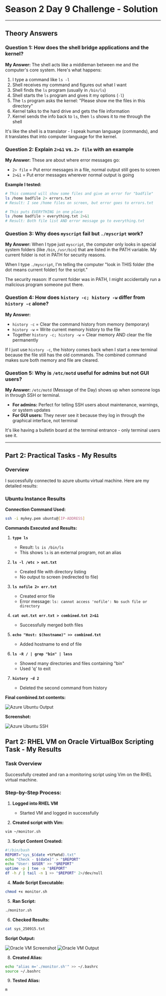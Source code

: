 # Season 2 Day 9 Challenge - Solution

---

## Theory Answers

### Question 1: How does the shell bridge applications and the kernel?

**My Answer:**
The shell acts like a middleman between me and the computer's core system. Here's what happens:

1. I type a command like `ls -l`
2. Shell receives my command and figures out what I want
3. Shell finds the `ls` program (usually in `/bin/ls`)
4. Shell starts the `ls` program and gives it my options (`-l`)
5. The `ls` program asks the kernel: "Please show me the files in this directory"
6. Kernel talks to the hard drive and gets the file information
7. Kernel sends the info back to `ls`, then `ls` shows it to me through the shell

It's like the shell is a translator - I speak human language (commands), and it translates that into computer language for the kernel.

### Question 2: Explain `2>&1` vs. `2> file` with an example

**My Answer:**
These are about where error messages go:

- `2> file` = Put error messages in a file, normal output still goes to screen
- `2>&1` = Put error messages wherever normal output is going

**Example I tested:**
```bash
# This command will show some files and give an error for "badfile"
ls /home badfile 2> errors.txt
# Result: I see /home files on screen, but error goes to errors.txt

# This puts EVERYTHING in one place
ls /home badfile > everything.txt 2>&1
# Result: Both file list AND error message go to everything.txt
```

### Question 3: Why does `myscript` fail but `./myscript` work?

**My Answer:**
When I type just `myscript`, the computer only looks in special system folders (like `/bin`, `/usr/bin`) that are listed in the PATH variable. My current folder is not in PATH for security reasons.

When I type `./myscript`, I'm telling the computer "look in THIS folder (the dot means current folder) for the script."

The security reason: If current folder was in PATH, I might accidentally run a malicious program someone put there.

### Question 4: How does `history -c; history -w` differ from `history -c` alone?

**My Answer:**
- `history -c` = Clear the command history from memory (temporary)
- `history -w` = Write current memory history to the file
- Together `history -c; history -w` = Clear memory AND clear the file permanently

If I just use `history -c`, the history comes back when I start a new terminal because the file still has the old commands. The combined command makes sure both memory and file are cleared.

### Question 5: Why is `/etc/motd` useful for admins but not GUI users?

**My Answer:**
`/etc/motd` (Message of the Day) shows up when someone logs in through SSH or terminal. 

- **For admins:** Perfect for telling SSH users about maintenance, warnings, or system updates
- **For GUI users:** They never see it because they log in through the graphical interface, not terminal

It's like having a bulletin board at the terminal entrance - only terminal users see it.

---

## Part 2: Practical Tasks - My Results

### Overview
I successfully connected to azure ubuntu virtual machine. Here are my detailed results:

### Ubuntu Instance Results

**Connection Command Used:**
```bash
ssh -i mykey.pem ubuntu@[IP-ADDRESS]
```

**Commands Executed and Results:**

1. **`type ls`**
   - Result: `ls is /bin/ls`
   - This shows `ls` is an external program, not an alias

2. **`ls -l /etc > out.txt`**
   - Created file with directory listing
   - No output to screen (redirected to file)

3. **`ls nofile 2> err.txt`** 
   - Created error file
   - Error message: `ls: cannot access 'nofile': No such file or directory`

4. **`cat out.txt err.txt > combined.txt 2>&1`**
   - Successfully merged both files

5. **`echo "Host: $(hostname)" >> combined.txt`**
   - Added hostname to end of file

6. **`ls -R / | grep "bin" | less`**
   - Showed many directories and files containing "bin"
   - Used 'q' to exit

7. **`history -d 2`**
   - Deleted the second command from history

**Final combined.txt contents:**

![Azure Ubuntu Output](Azure-ubuntu1.png)

**Screenshot:**

![Azure Ubuntu SSH](azure-ubuntu2.png)

## Part 2: RHEL VM on Oracle VirtualBox Scripting Task - My Results

### Task Overview
Successfully created and ran a monitoring script using Vim on the RHEL virtual machine.

### Step-by-Step Process:

1. **Logged into RHEL VM**
   - Started VM and logged in successfully
   
2. **Created script with Vim:**
```bash
vim ~/monitor.sh
```

3. **Script Content Created:**
```bash
#!/bin/bash
REPORT="sys_$(date +%Y%m%d).txt"
echo "Check - $(date)" > "$REPORT"
echo "User: $USER" >> "$REPORT"
uptime -p | tee -a "$REPORT"
df -h / | tail -n 1 >> "$REPORT" 2>/dev/null
```
4. **Made Script Executable:**
```bash
chmod +x monitor.sh
```

5. **Ran Script:**
```bash
./monitor.sh
```

6. **Checked Results:**
```bash
cat sys_250915.txt
```

**Script Output:**

![Oracle VM Screenshot](Oraclevm.png)
![Oracle VM Output](oracle2.png)

8. **Created Alias:**
```bash
echo "alias m='./monitor.sh'" >> ~/.bashrc
source ~/.bashrc
```

9. **Tested Alias:**
```bash
m
```
